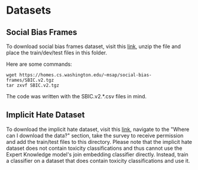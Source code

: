 # Datasets

## Social Bias Frames

To download social bias frames dataset, visit this [link](https://homes.cs.washington.edu/~msap/social-bias-frames/SBIC.v2.tgz), unzip the file
and place the train/dev/test files in this folder.

Here are some commands:

```
wget https://homes.cs.washington.edu/~msap/social-bias-frames/SBIC.v2.tgz
tar zxvf SBIC.v2.tgz
```

The code was written with the SBIC.v2.*.csv files in mind.

## Implicit Hate Dataset

To download the implicit hate dataset, visit this [link](https://github.com/gt-salt/implicit-hate), navigate to the "Where can I download the data?"
section, take the survey to receive permission and add the train/test files to this directory. Please note that the implicit hate dataset does not
contain toxicity classifications and thus cannot use the Expert Knowledge model's join embedding classifier directly. Instead, train a classifier on
a dataset that does contain toxicity classifications and use it.
